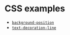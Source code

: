 # CSS examples

- [`background-position`](./background-position/)
- [`text-decoration-line`](./text-decoration-line/)
